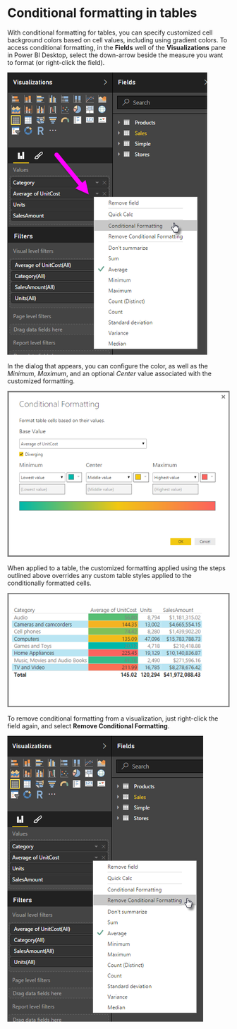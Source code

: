 ﻿<properties
   pageTitle="Conditional table formatting in Power BI Desktop"
   description="Apply customized formatting to tables"
   services="powerbi"
   documentationCenter=""
   authors="davidiseminger"
   manager="mblythe"
   backup=""
   editor=""
   tags=""
   qualityFocus="no"
   qualityDate=""/>

<tags
   ms.service="powerbi"
   ms.devlang="NA"
   ms.topic="article"
   ms.tgt_pltfrm="NA"
   ms.workload="powerbi"
   ms.date="05/31/2016"
   ms.author="davidi"/>

# Conditional formatting in tables

With conditional formatting for tables, you can specify customized cell background colors based on cell values, including using gradient colors. To access conditional formatting, in the **Fields** well of the **Visualizations** pane in Power BI Desktop, select the down-arrow beside the measure you want to format (or right-click the field).

![](media/powerbi-desktop-conditional-table-formatting/table-formatting_1.png)

In the dialog that appears, you can configure the color, as well as the *Minimum*, *Maximum*, and an optional *Center* value associated with the customized formatting.

![](media/powerbi-desktop-conditional-table-formatting/table-formatting_2.png)

When applied to a table, the customized formatting applied using the steps outlined above overrides any custom table styles applied to the conditionally formatted cells.

![](media/powerbi-desktop-conditional-table-formatting/table-formatting_3.png)

To remove conditional formatting from a visualization, just right-click the field again, and select **Remove Conditional Formatting**.

![](media/powerbi-desktop-conditional-table-formatting/table-formatting_4.png)
